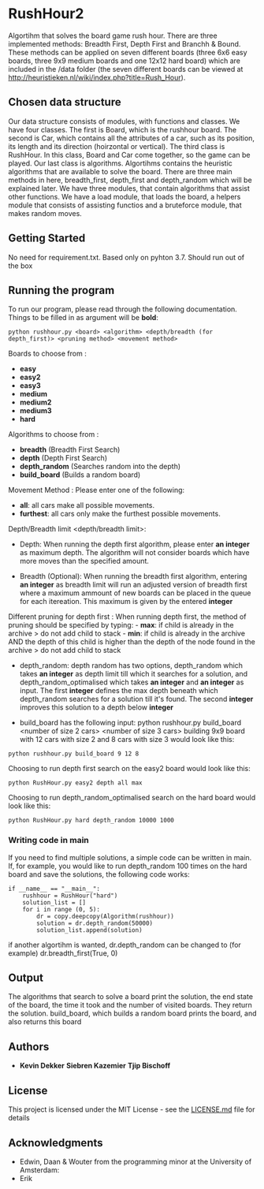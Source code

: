 # RushHour2

Algortihm that solves the board game rush hour. There are three implemented methods: Breadth First, Depth First and Branchh & Bound. These methods can be applied on seven different boards (three 6x6 easy boards, three 9x9 medium boards and one 12x12 hard board) which are included in the /data folder (the seven different boards can be viewed at http://heuristieken.nl/wiki/index.php?title=Rush_Hour).

## Chosen data structure

Our data structure consists of modules, with functions and classes. We have four classes. The first is Board, which is the rushhour board. The second is Car, which contains all the attributes of a car, such as its position, its length and its direction (hoirzontal or vertical). The third class is RushHour. In this class, Board and Car come together, so the game can be played. Our last class is algorithms. Algortihms contains the heuristic algorithms that are available to solve the board. There are three main methods in here, breadth_first, depth_first and depth_random which will be explained later. We have three modules, that contain algorithms that assist other functions. We have a load module, that loads the board, a helpers module that consists of assisting functios and a bruteforce module, that makes random moves.


## Getting Started

No need for requirement.txt. Based only on pyhton 3.7. Should run out of the box


## Running the program

To run our program, please read through the following documentation. Things to be filled in as argument will be **bold**:
```
python rushhour.py <board> <algorithm> <depth/breadth (for depth_first)> <pruning method> <movement method>
```
Boards to choose from <board>: 
  - **easy**
  - **easy2**
  - **easy3**
  - **medium**
  - **medium2**
  - **medium3**
  - **hard**

Algorithms to choose from <algorithm>:
  - **breadth** (Breadth First Search)
  - **depth** (Depth First Search)
  - **depth_random** (Searches random into the depth)
  - **build_board** (Builds a random board)
  
Movement Method <movement method>:
  Please enter one of the following:
  - **all**: all cars make all possible movements.
  - **furthest**: all cars only make the furthest possible movements.
  
Depth/Breadth limit <depth/breadth limit>:
  - Depth: When running the depth first algorithm, please enter **an integer** as maximum depth. The algorithm will not consider boards which have more moves than the specified amount. 

  - Breadth (Optional): When running the breadth first algorithm, entering **an integer** as breadth limit will run an adjusted version of breadth first where a maximum ammount of new boards can be placed in the queue for each itereation. This maximum is given by the entered **integer**
  
Different pruning for depth first <pruning method>:
  When running depth first, the method of pruning should be specified by typing:
    - **max**: if child is already in the archive > do not add child to stack
    - **min**: if child is already in the archive AND the depth of this child is higher than the depth of the node found in the archive > do not add child to stack
  
- depth_random: depth random has two options, depth_random which takes **an integer** as depth limit till which it searches for a solution, and depth_random_optimalised which takes **an integer** and **an integer** as input. The first **integer** defines the max depth beneath which depth_random searches for a solution till it's found. The second **integer** improves this solution to a depth below **integer** 

- build_board has the following input: 
python rushhour.py build_board <size of board> <number of size 2 cars> <number of size 3 cars> 
building 9x9 board with 12 cars with size 2 and 8 cars with size 3 would look like this:
```
python rushhour.py build_board 9 12 8
```  
  
Choosing to run depth first search on the easy2 board would look like this:
```
python RushHour.py easy2 depth all max
```

Choosing to run depth_random_optimalised search on the hard board would look like this:
```
python RushHour.py hard depth_random 10000 1000
```

### Writing code in main
If you need to find multiple solutions, a simple code can be written in main. If, for example, you would like to run depth_random 100 times on the hard board and save the solutions, the following code works:
```
if __name__ == "__main__":
    rushhour = RushHour("hard")
    solution_list = []
    for i in range (0, 5):
        dr = copy.deepcopy(Algorithm(rushhour))
        solution = dr.depth_random(50000)
        solution_list.append(solution)
```
if another algortihm is wanted, dr.depth_random can be changed to (for example) dr.breadth_first(True, 0)

## Output

The algorithms that search to solve a board print the solution, the end state of the board, the time it took and the number of visited boards. They return the solution.
build_board, which builds a random board prints the board, and also returns this board
## Authors

* **Kevin Dekker**
  **Siebren Kazemier**
  **Tjip Bischoff**

## License

This project is licensed under the MIT License - see the [LICENSE.md](LICENSE.md) file for details

## Acknowledgments

* Edwin, Daan & Wouter from the programming minor at the University of Amsterdam:
* Erik

